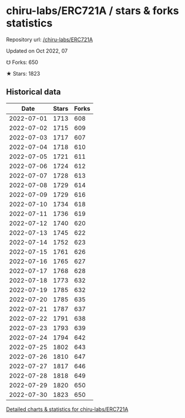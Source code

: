 # chiru-labs/ERC721A / stars & forks statistics

Repository url: [/chiru-labs/ERC721A](https://github.com/chiru-labs/ERC721A)

Updated on Oct 2022, 07

☋ Forks: 650

★ Stars: 1823

## Historical data
| Date | Stars | Forks |
|------|-------|-------|
| 2022-07-01 | 1713 | 608 | 
| 2022-07-02 | 1715 | 609 | 
| 2022-07-03 | 1717 | 607 | 
| 2022-07-04 | 1718 | 610 | 
| 2022-07-05 | 1721 | 611 | 
| 2022-07-06 | 1724 | 612 | 
| 2022-07-07 | 1728 | 613 | 
| 2022-07-08 | 1729 | 614 | 
| 2022-07-09 | 1729 | 616 | 
| 2022-07-10 | 1734 | 618 | 
| 2022-07-11 | 1736 | 619 | 
| 2022-07-12 | 1740 | 620 | 
| 2022-07-13 | 1745 | 622 | 
| 2022-07-14 | 1752 | 623 | 
| 2022-07-15 | 1761 | 626 | 
| 2022-07-16 | 1765 | 627 | 
| 2022-07-17 | 1768 | 628 | 
| 2022-07-18 | 1773 | 632 | 
| 2022-07-19 | 1785 | 632 | 
| 2022-07-20 | 1785 | 635 | 
| 2022-07-21 | 1787 | 637 | 
| 2022-07-22 | 1791 | 638 | 
| 2022-07-23 | 1793 | 639 | 
| 2022-07-24 | 1794 | 642 | 
| 2022-07-25 | 1802 | 643 | 
| 2022-07-26 | 1810 | 647 | 
| 2022-07-27 | 1817 | 646 | 
| 2022-07-28 | 1818 | 649 | 
| 2022-07-29 | 1820 | 650 | 
| 2022-07-30 | 1823 | 650 | 


[Detailed charts & statistics for chiru-labs/ERC721A](https://reviewgithub.com/rep/chiru-labs/ERC721A)
